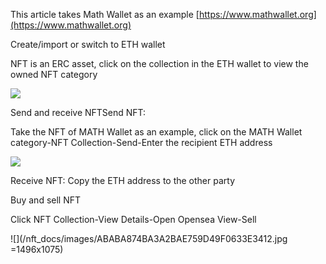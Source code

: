 This article takes Math Wallet as an example [https://www.mathwallet.org](https://www.mathwallet.org)

Create/import or switch to ETH wallet

NFT is an ERC asset, click on the collection in the ETH wallet to view the owned NFT category

![](/nft_docs/images/67B5717BA623C489B1875E5C77E30136.png)

Send and receive NFTSend NFT: 

Take the NFT of MATH Wallet as an example, click on the MATH Wallet category-NFT Collection-Send-Enter the recipient ETH address

![](/nft_docs/images/C3FF431EC9CE9BEFA35E1D0E75A3922A.png)

Receive NFT: Copy the ETH address to the other party

Buy and sell NFT

Click NFT Collection-View Details-Open Opensea View-Sell

![](/nft_docs/images/ABABA874BA3A2BAE759D49F0633E3412.jpg =1496x1075)